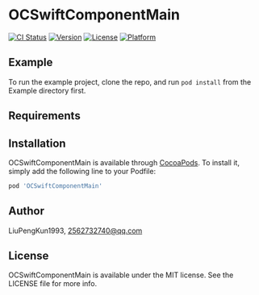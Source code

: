 # OCSwiftComponentMain

[![CI Status](https://img.shields.io/travis/LiuPengKun1993/OCSwiftComponentMain.svg?style=flat)](https://travis-ci.org/LiuPengKun1993/OCSwiftComponentMain)
[![Version](https://img.shields.io/cocoapods/v/OCSwiftComponentMain.svg?style=flat)](https://cocoapods.org/pods/OCSwiftComponentMain)
[![License](https://img.shields.io/cocoapods/l/OCSwiftComponentMain.svg?style=flat)](https://cocoapods.org/pods/OCSwiftComponentMain)
[![Platform](https://img.shields.io/cocoapods/p/OCSwiftComponentMain.svg?style=flat)](https://cocoapods.org/pods/OCSwiftComponentMain)

## Example

To run the example project, clone the repo, and run `pod install` from the Example directory first.

## Requirements

## Installation

OCSwiftComponentMain is available through [CocoaPods](https://cocoapods.org). To install
it, simply add the following line to your Podfile:

```ruby
pod 'OCSwiftComponentMain'
```

## Author

LiuPengKun1993, 2562732740@qq.com

## License

OCSwiftComponentMain is available under the MIT license. See the LICENSE file for more info.
